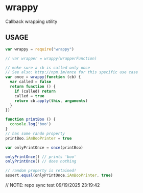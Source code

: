 # wrappy

Callback wrapping utility

## USAGE

```javascript
var wrappy = require("wrappy")

// var wrapper = wrappy(wrapperFunction)

// make sure a cb is called only once
// See also: http://npm.im/once for this specific use case
var once = wrappy(function (cb) {
  var called = false
  return function () {
    if (called) return
    called = true
    return cb.apply(this, arguments)
  }
})

function printBoo () {
  console.log('boo')
}
// has some rando property
printBoo.iAmBooPrinter = true

var onlyPrintOnce = once(printBoo)

onlyPrintOnce() // prints 'boo'
onlyPrintOnce() // does nothing

// random property is retained!
assert.equal(onlyPrintOnce.iAmBooPrinter, true)
```

// NOTE: repo sync test 09/19/2025 23:19:42
